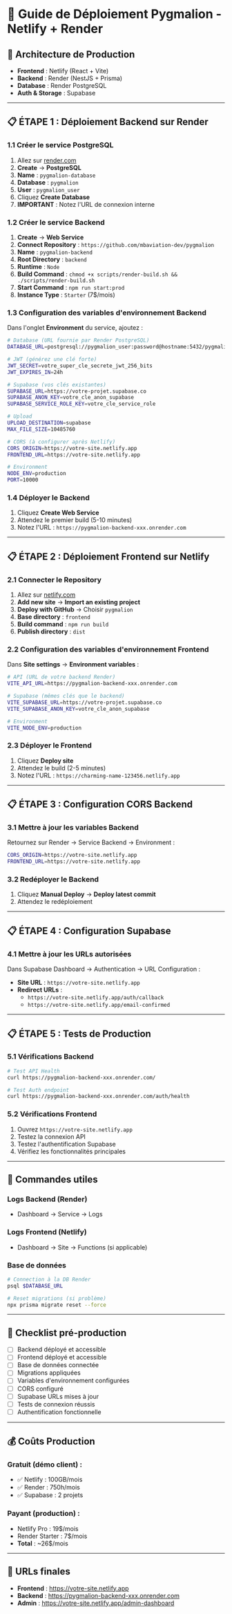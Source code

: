 # 🚀 Guide de Déploiement Pygmalion - Netlify + Render

## 🎯 Architecture de Production
- **Frontend** : Netlify (React + Vite)
- **Backend** : Render (NestJS + Prisma)
- **Database** : Render PostgreSQL
- **Auth & Storage** : Supabase

---

## 📋 **ÉTAPE 1 : Déploiement Backend sur Render**

### 1.1 Créer le service PostgreSQL
1. Allez sur [render.com](https://render.com)
2. **Create** → **PostgreSQL**
3. **Name** : `pygmalion-database`
4. **Database** : `pygmalion`
5. **User** : `pygmalion_user`
6. Cliquez **Create Database**
7. **IMPORTANT** : Notez l'URL de connexion interne

### 1.2 Créer le service Backend
1. **Create** → **Web Service**
2. **Connect Repository** : `https://github.com/mbaviation-dev/pygmalion`
3. **Name** : `pygmalion-backend`
4. **Root Directory** : `backend`
5. **Runtime** : `Node`
6. **Build Command** : `chmod +x scripts/render-build.sh && ./scripts/render-build.sh`
7. **Start Command** : `npm run start:prod`
8. **Instance Type** : `Starter` (7$/mois)

### 1.3 Configuration des variables d'environnement Backend
Dans l'onglet **Environment** du service, ajoutez :

```bash
# Database (URL fournie par Render PostgreSQL)
DATABASE_URL=postgresql://pygmalion_user:password@hostname:5432/pygmalion

# JWT (générez une clé forte)
JWT_SECRET=votre_super_cle_secrete_jwt_256_bits
JWT_EXPIRES_IN=24h

# Supabase (vos clés existantes)
SUPABASE_URL=https://votre-projet.supabase.co
SUPABASE_ANON_KEY=votre_cle_anon_supabase
SUPABASE_SERVICE_ROLE_KEY=votre_cle_service_role

# Upload
UPLOAD_DESTINATION=supabase
MAX_FILE_SIZE=10485760

# CORS (à configurer après Netlify)
CORS_ORIGIN=https://votre-site.netlify.app
FRONTEND_URL=https://votre-site.netlify.app

# Environment
NODE_ENV=production
PORT=10000
```

### 1.4 Déployer le Backend
1. Cliquez **Create Web Service**
2. Attendez le premier build (5-10 minutes)
3. Notez l'URL : `https://pygmalion-backend-xxx.onrender.com`

---

## 📋 **ÉTAPE 2 : Déploiement Frontend sur Netlify**

### 2.1 Connecter le Repository
1. Allez sur [netlify.com](https://netlify.com)
2. **Add new site** → **Import an existing project**
3. **Deploy with GitHub** → Choisir `pygmalion`
4. **Base directory** : `frontend`
5. **Build command** : `npm run build`
6. **Publish directory** : `dist`

### 2.2 Configuration des variables d'environnement Frontend
Dans **Site settings** → **Environment variables** :

```bash
# API (URL de votre backend Render)
VITE_API_URL=https://pygmalion-backend-xxx.onrender.com

# Supabase (mêmes clés que le backend)
VITE_SUPABASE_URL=https://votre-projet.supabase.co
VITE_SUPABASE_ANON_KEY=votre_cle_anon_supabase

# Environment
VITE_NODE_ENV=production
```

### 2.3 Déployer le Frontend
1. Cliquez **Deploy site**
2. Attendez le build (2-5 minutes)
3. Notez l'URL : `https://charming-name-123456.netlify.app`

---

## 📋 **ÉTAPE 3 : Configuration CORS Backend**

### 3.1 Mettre à jour les variables Backend
Retournez sur Render → Service Backend → Environment :
```bash
CORS_ORIGIN=https://votre-site.netlify.app
FRONTEND_URL=https://votre-site.netlify.app
```

### 3.2 Redéployer le Backend
1. Cliquez **Manual Deploy** → **Deploy latest commit**
2. Attendez le redéploiement

---

## 📋 **ÉTAPE 4 : Configuration Supabase**

### 4.1 Mettre à jour les URLs autorisées
Dans Supabase Dashboard → Authentication → URL Configuration :
- **Site URL** : `https://votre-site.netlify.app`
- **Redirect URLs** : 
  - `https://votre-site.netlify.app/auth/callback`
  - `https://votre-site.netlify.app/email-confirmed`

---

## 📋 **ÉTAPE 5 : Tests de Production**

### 5.1 Vérifications Backend
```bash
# Test API Health
curl https://pygmalion-backend-xxx.onrender.com/

# Test Auth endpoint
curl https://pygmalion-backend-xxx.onrender.com/auth/health
```

### 5.2 Vérifications Frontend
1. Ouvrez `https://votre-site.netlify.app`
2. Testez la connexion API
3. Testez l'authentification Supabase
4. Vérifiez les fonctionnalités principales

---

## 🔧 **Commandes utiles**

### Logs Backend (Render)
- Dashboard → Service → Logs

### Logs Frontend (Netlify)
- Dashboard → Site → Functions (si applicable)

### Base de données
```bash
# Connection à la DB Render
psql $DATABASE_URL

# Reset migrations (si problème)
npx prisma migrate reset --force
```

---

## 🚨 **Checklist pré-production**

- [ ] Backend déployé et accessible
- [ ] Frontend déployé et accessible  
- [ ] Base de données connectée
- [ ] Migrations appliquées
- [ ] Variables d'environnement configurées
- [ ] CORS configuré
- [ ] Supabase URLs mises à jour
- [ ] Tests de connexion réussis
- [ ] Authentification fonctionnelle

---

## 💰 **Coûts Production**

### Gratuit (démo client) :
- ✅ Netlify : 100GB/mois
- ✅ Render : 750h/mois  
- ✅ Supabase : 2 projets

### Payant (production) :
- Netlify Pro : 19$/mois
- Render Starter : 7$/mois
- **Total** : ~26$/mois

---

## 🔗 **URLs finales**
- **Frontend** : https://votre-site.netlify.app
- **Backend** : https://pygmalion-backend-xxx.onrender.com
- **Admin** : https://votre-site.netlify.app/admin-dashboard 